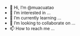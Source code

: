 - 👋 Hi, I’m @muacuatao
- 👀 I’m interested in ...
- 🌱 I’m currently learning ...
- 💞️ I’m looking to collaborate on ...
- 📫 How to reach me ...

<!---
muacuatao/muacuatao is a ✨ special ✨ repository because its `README.md` (this file) appears on your GitHub profile.
You can click the Preview link to take a look at your changes.
--->

